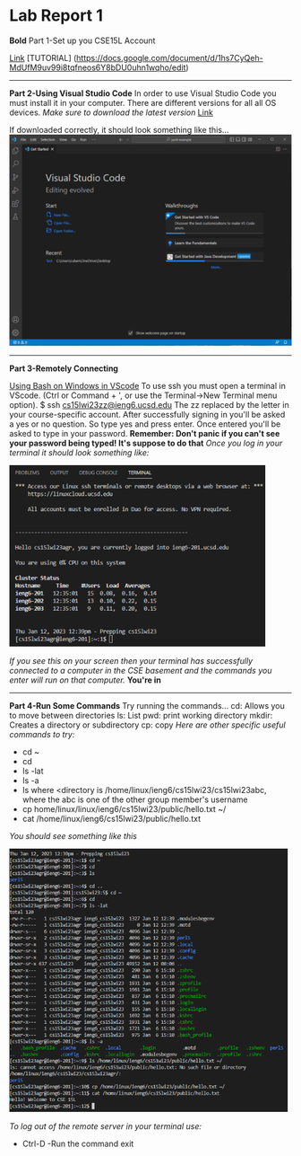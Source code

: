 # Lab Report 1
**Bold** Part 1-Set up you CSE15L Account
> 
[Link](https://sdacs.ucsd.edu/~icc/index.php)
[TUTORIAL] (https://docs.google.com/document/d/1hs7CyQeh-MdUfM9uv99i8tqfneos6Y8bDU0uhn1wqho/edit)

---

**Part 2-Using Visual Studio Code**
In order to use Visual Studio Code you must install it in your computer.
There are different versions for all all OS devices.
*Make sure to download the latest version*
[Link](https://code.visualstudio.com/)

If downloaded correctly, it should look something like this...
![Image](VSC.png)

---
**Part 3-Remotely Connecting**

[Using Bash on Windows in VScode](https://stackoverflow.com/questions/42606837/how-do-i-use-bash-on-windows-from-the-visual-studio-code-integrated-terminal/50527994#50527994)
To use ssh you must open a terminal in VScode. (Ctrl or Command + ', or use the Terminal->New Terminal menu option).
$ ssh cs15lwi23zz@ieng6.ucsd.edu
The zz replaced by the letter in your course-specific account.
After successfully signing in you'll be asked a yes or no question. So type yes and press enter.
Once entered you'll be asked to type in your password.
**Remember: Don't panic if you can't see your password being typed! It's suppose to do that**
*Once you log in your terminal it should look something like:* 

![Image](cluster.png)

*If you see this on your screen then your terminal has successfully connected to a computer in the CSE basement and the commands you enter will run on that computer.*
**You're in**

---

**Part 4-Run Some Commands**
Try running the commands...
cd: Allows you to move between directories
ls: List
pwd: print working directory
mkdir: Creates a directory or subdirectory
cp: copy
*Here are other specific useful commands to try:*
- cd ~
- cd
- ls -lat
- ls -a
- ls <directory> where <directory is /home/linux/ieng6/cs15lwi23/cs15lwi23abc, where the abc is one of the other group member's username
- cp home/linux/linux/ieng6/cs15lwi23/public/hello.txt ~/
- cat /home/linux/ieng6/cs15lwi23/public/hello.txt

 *You should see something like this*
  
![Image](file.png)
  
 *To log out of the remote server in your terminal use:*
  - Ctrl-D
  -Run the command exit
